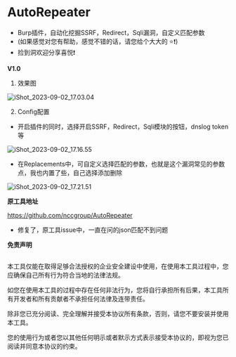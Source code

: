 # AutoRepeater
* Burp插件，自动化挖掘SSRF，Redirect，Sqli漏洞，自定义匹配参数
* (如果感觉对您有帮助，感觉不错的话，请您给个大大的 ⭐️❗️)
* 捡到洞欢迎分享喜悦❗️

**V1.0**

1. 效果图

![iShot_2023-09-02_17.03.04](/Users/test/Desktop/iShot_2023-09-02_17.03.04.jpg)

2. Config配置

* 开启插件的同时，选择开启SSRF，Redirect，Sqli模块的按钮，dnslog token等

![iShot_2023-09-02_17.16.55](/Users/test/Desktop/iShot_2023-09-02_17.16.55.jpg)

* 在Replacements中，可自定义选择匹配的参数，也就是这个漏洞常见的参数点，我也内置了些，自己选择添加删除

![iShot_2023-09-02_17.21.51](/Users/test/Desktop/iShot_2023-09-02_17.21.51.jpg)



**原工具地址**

https://github.com/nccgroup/AutoRepeater

* 修复了，原工具issue中，一直在问的json匹配不到问题



**免责声明**

##

本工具仅能在取得足够合法授权的企业安全建设中使用，在使用本工具过程中，您应确保自己所有行为符合当地的法律法规。


如您在使用本工具的过程中存在任何非法行为，您将自行承担所有后果，本工具所有开发者和所有贡献者不承担任何法律及连带责任。


除非您已充分阅读、完全理解并接受本协议所有条款，否则，请您不要安装并使用本工具。


您的使用行为或者您以其他任何明示或者默示方式表示接受本协议的，即视为您已阅读并同意本协议的约束。
